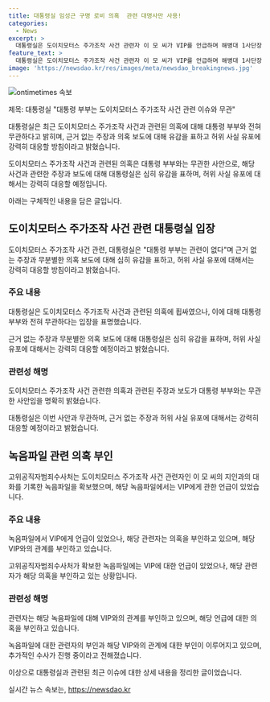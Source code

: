 ```yaml
---
title: 대통령실 임성근 구명 로비 의혹  관련 대명사만 사용!
categories:
  - News
excerpt: >
  대통령실은 도이치모터스 주가조작 사건 관련자 이 모 씨가 VIP를 언급하며 해병대 1사단장 구명 로비를 했다는 의혹을 부인했다. 대통령 부부는 전혀 관련이 없다며 근거 없는 주장과 무분별한 의혹 보도에 유감을 표한다고 밝혔다. 이 모 씨는 녹음파일에 등장한 VIP가 김계환 해병대 사령관이며 의혹을 부인 중이다.
feature_text: >
  대통령실은 도이치모터스 주가조작 사건 관련자 이 모 씨가 VIP를 언급하며 해병대 1사단장 구명 로비를 했다는 의혹을 부인했다. 대통령 부부는 전혀 관련이 없다며 근거 없는 주장과 무분별한 의혹 보도에 유감을 표한다고 밝혔다. 이 모 씨는 녹음파일에 등장한 VIP가 김계환 해병대 사령관이며 의혹을 부인 중이다.
image: 'https://newsdao.kr/res/images/meta/newsdao_breakingnews.jpg'
---
```


<p><img src="https://newsdao.kr/res/images/meta/newsdao_breakingnews.jpg" alt="ontimetimes 속보" /></p>

<p>제목: 대통령실 "대통령 부부는 도이치모터스 주가조작 사건 관련 이슈와 무관"</p>

<p>대통령실은 최근 도이치모터스 주가조작 사건과 관련된 의혹에 대해 대통령 부부와 전혀 무관하다고 밝히며, 근거 없는 주장과 의혹 보도에 대해 유감을 표하고 허위 사실 유포에 강력히 대응할 방침이라고 밝혔습니다.</p>

<p>도이치모터스 주가조작 사건과 관련된 의혹은 대통령 부부와는 무관한 사안으로, 해당 사건과 관련한 주장과 보도에 대해 대통령실은 심히 유감을 표하며, 허위 사실 유포에 대해서는 강력히 대응할 예정입니다.</p>

<p>아래는 구체적인 내용을 담은 글입니다.</p>

<h2 data-ke-size="size26">도이치모터스 주가조작 사건 관련 대통령실 입장</h2>

<p>도이치모터스 주가조작 사건 관련, 대통령실은 "대통령 부부는 관련이 없다"며 근거 없는 주장과 무분별한 의혹 보도에 대해 심히 유감을 표하고, 허위 사실 유포에 대해서는 강력히 대응할 방침이라고 밝혔습니다.</p>

<h3>주요 내용</h3>

<p data-ke-size="size16">대통령실은 도이치모터스 주가조작 사건과 관련된 의혹에 휩싸였으나, 이에 대해 대통령 부부와 전혀 무관하다는 입장을 표명했습니다.</p>

<p data-ke-size="size16">근거 없는 주장과 무분별한 의혹 보도에 대해 대통령실은 심히 유감을 표하며, 허위 사실 유포에 대해서는 강력히 대응할 예정이라고 밝혔습니다.</p>

<h3>관련성 해명</h3>

<p data-ke-size="size16">도이치모터스 주가조작 사건 관련한 의혹과 관련된 주장과 보도가 대통령 부부와는 무관한 사안임을 명확히 밝혔습니다.</p>

<p data-ke-size="size16">대통령실은 이번 사안과 무관하며, 근거 없는 주장과 허위 사실 유포에 대해서는 강력히 대응할 예정이라고 밝혔습니다.</p>

<h2 data-ke-size="size26">녹음파일 관련 의혹 부인</h2>

<p>고위공직자범죄수사처는 도이치모터스 주가조작 사건 관련자인 이 모 씨의 지인과의 대화를 기록한 녹음파일을 확보했으며, 해당 녹음파일에서는 VIP에게 관한 언급이 있었습니다.</p>

<h3>주요 내용</h3>

<p data-ke-size="size16">녹음파일에서 VIP에게 언급이 있었으나, 해당 관련자는 의혹을 부인하고 있으며, 해당 VIP와의 관계를 부인하고 있습니다.</p>

<p data-ke-size="size16">고위공직자범죄수사처가 확보한 녹음파일에는 VIP에 대한 언급이 있었으나, 해당 관련자가 해당 의혹을 부인하고 있는 상황입니다.</p>

<h3>관련성 해명</h3>

<p data-ke-size="size16">관련자는 해당 녹음파일에 대해 VIP와의 관계를 부인하고 있으며, 해당 언급에 대한 의혹을 부인하고 있습니다.</p>

<p data-ke-size="size16">녹음파일에 대한 관련자의 부인과 해당 VIP와의 관계에 대한 부인이 이루어지고 있으며, 추가적인 수사가 진행 중이라고 전해졌습니다.</p>

<p>이상으로 대통령실과 관련된 최근 이슈에 대한 상세 내용을 정리한 글이었습니다.</p>
실시간 뉴스 속보는, <a href="https://newsdao.kr" rel="dofollow">https://newsdao.kr</a>


